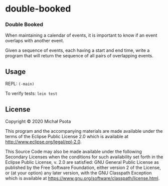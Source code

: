 # double-booked

### Double Booked
When maintaining a calendar of events, it is important to know if an event overlaps with another event.

Given a sequence of events, each having a start and end time, write a program that will return the sequence of all pairs of overlapping events.

## Usage

REPL: `(-main)`

To verify tests: `lein test`

## License

Copyright © 2020 Michał Psota

This program and the accompanying materials are made available under the
terms of the Eclipse Public License 2.0 which is available at
http://www.eclipse.org/legal/epl-2.0.

This Source Code may also be made available under the following Secondary
Licenses when the conditions for such availability set forth in the Eclipse
Public License, v. 2.0 are satisfied: GNU General Public License as published by
the Free Software Foundation, either version 2 of the License, or (at your
option) any later version, with the GNU Classpath Exception which is available
at https://www.gnu.org/software/classpath/license.html.
